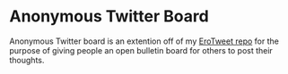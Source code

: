 # Anonymous Twitter Board

Anonymous Twitter board is an extention off of my <a href="">EroTweet repo</a> for the purpose of giving people an open bulletin board for others to post their thoughts.